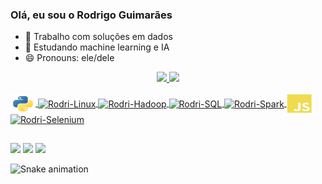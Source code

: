 ### Olá, eu sou o Rodrigo Guimarães

- 🔭 Trabalho com soluções em dados
- 🌱 Estudando machine learning e IA
- 😄 Pronouns: ele/dele


<div align="center">
  <a href="https://github.com/rodrigo-sguimaraes">
  <img height="180em" src="https://github-readme-stats.vercel.app/api?username=rodrigo-sguimaraes&show_icons=true&theme=dark&include_all_commits=true&count_private=true"/>
  <img height="180em" src="https://github-readme-stats.vercel.app/api/top-langs/?username=rodrigo-sguimaraes&layout=compact&langs_count=7&theme=dark"/>
</div>
<div style="display: inline_block"><br>
  <img align="center" alt="Rodri-Python" height="30" width="40" src="https://raw.githubusercontent.com/devicons/devicon/master/icons/python/python-original.svg">
  <img align="center" alt="Rodri-Linux" height="30" width="40" src="https://cdn.jsdelivr.net/gh/devicons/devicon/icons/linux/linux-original.svg">
  <img align="center" alt="Rodri-Hadoop" height="30" width="40" src="https://cdn.worldvectorlogo.com/logos/hadoop.svg">
  <img align="center" alt="Rodri-SQL" height="30" width="40" src="https://cdn.jsdelivr.net/gh/devicons/devicon/icons/mysql/mysql-original.svg">
  <img align="center" alt="Rodri-Spark" height="30" width="40" src="https://symbols.getvecta.com/stencil_74/36_apache-spark-icon.79831ad2ea.svg">
  <img align="center" alt="Rodri-Js" height="30" width="40" src="https://raw.githubusercontent.com/devicons/devicon/master/icons/javascript/javascript-plain.svg">
  <img align="center" alt="Rodri-Selenium" height="30" width="40" src="https://cdn.jsdelivr.net/gh/devicons/devicon/icons/selenium/selenium-original.svg">
</div>

##

<div>
  <a href="https://www.instagram.com/rodrigo1guimaraes/" target="_blank"><img src="https://img.shields.io/badge/-Instagram-%23E4405F?style=for-the-badge&logo=instagram&logoColor=white" target="_blank"></a>
  <a href = "mailto:rodrigoguimaraes842@gmail.com"><img src="https://img.shields.io/badge/-Gmail-%23333?style=for-the-badge&logo=gmail&logoColor=white" target="_blank"></a>
  <a href="https://www.linkedin.com/in/rodrigo-guimar%C3%A3es-b79a0813a/" target="_blank"><img src="https://img.shields.io/badge/-LinkedIn-%230077B5?style=for-the-badge&logo=linkedin&logoColor=white" target="_blank"></a> 
 
  ![Snake animation](https://github.com/rodrigo-sguimaraes/rodrigo-sguimaraes/blob/output/github-contribution-grid-snake.svg)
</div>
